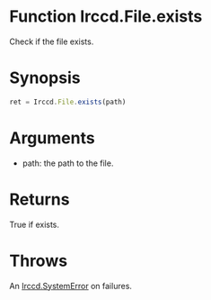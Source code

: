 # Function Irccd.File.exists

Check if the file exists.

# Synopsis

```javascript
ret = Irccd.File.exists(path)
```

# Arguments

- path: the path to the file.

# Returns

True if exists.

# Throws

An [Irccd.SystemError](#{baseurl}api/module/Irccd/index.html#types) on failures.
